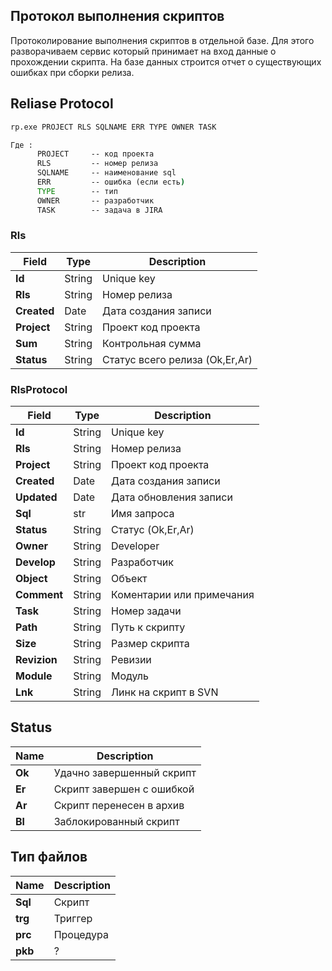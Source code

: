 ## Протокол выполнения скриптов

Протоколирование выполнения скриптов в отдельной базе. 
Для этого разворачиваем сервис который принимает на вход данные о прохождении скрипта. На базе данных строится отчет о существующих ошибках при сборки релиза.

## Reliase Protocol

```bat
rp.exe PROJECT RLS SQLNAME ERR TYPE OWNER TASK 

Где :
      PROJECT     -- код проекта
      RLS         -- номер релиза
      SQLNAME     -- наименование sql
      ERR         -- ошибка (если есть)
      TYPE        -- тип 
      OWNER       -- разработчик 
      TASK        -- задача в JIRA
```



### Rls 
|Field|Type|Description
|----|-----|---|
|**Id**|String|Unique key
|**Rls**|String|Номер релиза
|**Created**|Date|Дата создания записи
|**Project**|String|Проект код проекта
|**Sum**|String|Контрольная сумма
|**Status**|String|Статус всего релиза (Ok,Er,Ar)

### RlsProtocol
|Field|Type|Description
|----|-----|---|
|**Id**|String|Unique key
|**Rls**|String|Номер релиза
|**Project**|String|Проект код проекта
|**Created**|Date|Дата создания записи
|**Updated**|Date|Дата обновления записи
|**Sql**|str|Имя запроса
|**Status**|String|Статус (Ok,Er,Ar)
|**Owner**|String|Developer
|**Develop**|String|Разработчик
|**Object**|String|Объект
|**Comment**|String|Коментарии или примечания 
|**Task**|String|Номер задачи
|**Path**|String|Путь к скрипту
|**Size**|String|Размер скрипта
|**Revizion**|String|Ревизии
|**Module**|String|Модуль
|**Lnk**|String|Линк на скрипт в SVN

## Status  
  
|Name|Description
|----|-----|
|**Ok**|Удачно завершенный скрипт
|**Er**|Скрипт завершен с ошибкой
|**Ar**|Скрипт перенесен в архив
|**Bl**|Заблокированный скрипт 

## Тип файлов  
  
|Name|Description
|----|-----|
|**Sql**|Скрипт
|**trg**|Триггер
|**prc**|Процедура
|**pkb**|?









